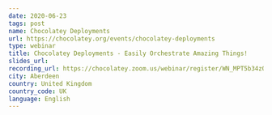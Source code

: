 ```yaml
---
date: 2020-06-23
tags: post
name: Chocolatey Deployments
url: https://chocolatey.org/events/chocolatey-deployments
type: webinar
title: Chocolatey Deployments - Easily Orchestrate Amazing Things!
slides_url:
recording_url: https://chocolatey.zoom.us/webinar/register/WN_MPT5b34zQnud8R0nGgpe5A
city: Aberdeen
country: United Kingdom
country_code: UK
language: English
---
```

